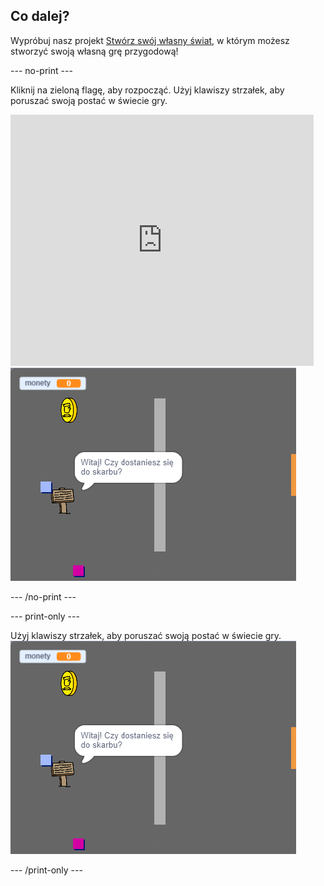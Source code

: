 ## Co dalej?

Wypróbuj nasz projekt [Stwórz swój własny świat](https://projects.raspberrypi.org/en/projects/create-your-own-world?utm_source=pathway&utm_medium=whatnext&utm_campaign=projects), w którym możesz stworzyć swoją własną grę przygodową!

\--- no-print \---

Kliknij na zieloną flagę, aby rozpocząć. Użyj klawiszy strzałek, aby poruszać swoją postać w świecie gry.

<div class="scratch-preview">
  <iframe allowtransparency="true" width="485" height="402" src="https://scratch.mit.edu/projects/embed/258757783/?autostart=false" frameborder="0" scrolling="no"></iframe>
  <img src="images/create-showcase.png">
</div>

\--- /no-print \---

\--- print-only \---

Użyj klawiszy strzałek, aby poruszać swoją postać w świecie gry. ![showcase.png](images/create-showcase.png)

\--- /print-only \---